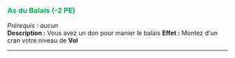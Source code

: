 ### <span style="color:rgb(0, 176, 80)">As du Balais (-2 PE)</span>
_Prérequis : aucun_  
**Description :** Vous avez un don pour manier le balais 
**Effet :** Montez d'un cran votre niveau de **Vol**

---